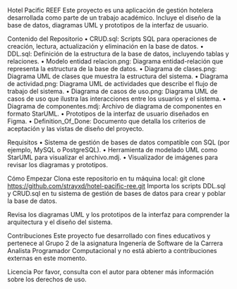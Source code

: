 Hotel Pacific REEF
Este proyecto es una aplicación de gestión hotelera desarrollada como parte de un trabajo académico. Incluye el diseño de la base de datos, diagramas UML y prototipos de la interfaz de usuario.

Contenido del Repositorio
•	CRUD.sql: Scripts SQL para operaciones de creación, lectura, actualización y eliminación en la base de datos.
•	DDL.sql: Definición de la estructura de la base de datos, incluyendo tablas y relaciones.
•	Modelo entidad relacion.png: Diagrama entidad-relación que representa la estructura de la base de datos.
•	Diagrama de clases.png: Diagrama UML de clases que muestra la estructura del sistema.
•	Diagrama de actividad.png: Diagrama UML de actividades que describe el flujo de trabajo del sistema.
•	Diagrama de casos de uso.png: Diagrama UML de casos de uso que ilustra las interacciones entre los usuarios y el sistema.
•	Diagrama de componentes.mdj: Archivo de diagrama de componentes en formato StarUML.
•	Prototipos de la interfaz de usuario diseñados en Figma.
•	Definition_Of_Done: Documento que detalla los criterios de aceptación y las vistas de diseño del proyecto.

Requisitos
•	Sistema de gestión de bases de datos compatible con SQL (por ejemplo, MySQL o PostgreSQL).
•	Herramienta de modelado UML como StarUML para visualizar el archivo.mdj.
•	Visualizador de imágenes para revisar los diagramas y prototipos.

Cómo Empezar
Clona este repositorio en tu máquina local:
git clone https://github.com/strayxd/hotel-pacific-ree.git
Importa los scripts DDL.sql y CRUD.sql en tu sistema de gestión de bases de datos para crear y poblar la base de datos.

Revisa los diagramas UML y los prototipos de la interfaz para comprender la arquitectura y el diseño del sistema.

Contribuciones
Este proyecto fue desarrollado con fines educativos y pertenece al Grupo 2 de la asignatura Ingenería de Software de la Carrera Analista Programador Computacional y no está abierto a contribuciones externas en este momento.

Licencia
Por favor, consulta con el autor para obtener más información sobre los derechos de uso.

